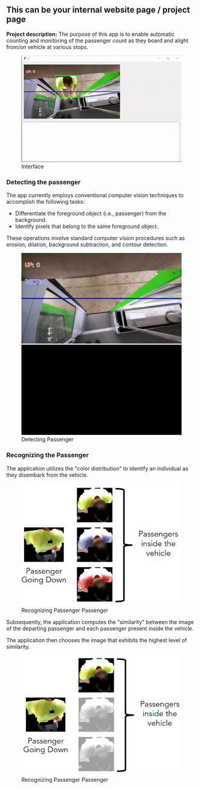 ## This can be your internal website page / project page

**Project description:** The purpose of this app is to enable automatic counting and monitoring of the passenger count as they board and alight from/on vehicle at various stops.

<figure>
  <img src="/images/cv/2/interface.gif?raw=true"  alt="Interface"/>
  <figcaption>Interface</figcaption>
</figure>

### Detecting the passenger

The app currently employs conventional computer vision techniques to accomplish the following tasks:

-   Differentiate the foreground object (i.e., passenger) from the background.
-   Identify pixels that belong to the same foreground object.

These operations involve standard computer vision procedures such as erosion, dilation, background subtraction, and contour detection.

<figure>
  <img src="/images/cv/2/detecting_passenger_1.gif?raw=true"/>
  <img src="/images/cv/2/detecting_passenger_2.gif?raw=true"/>
  <figcaption>Detecting Passenger</figcaption>
</figure>

### Recognizing the Passenger

The application utilizes the "color distribution" to identify an individual as they disembark from the vehicle.

<figure>
  <img src="/images/cv/2/recognizing_the_passenger_1.png?raw=true"/>
  <figcaption>Recognizing Passenger Passenger</figcaption>
</figure>

Subsequently, the application computes the "similarity" between the image of the departing passenger and each passenger present inside the vehicle.

The application then chooses the image that exhibits the highest level of similarity.

<figure>
  <img src="/images/cv/2/recognizing_the_passenger_2.png?raw=true"/>
  <figcaption>Recognizing Passenger Passenger</figcaption>
</figure>
